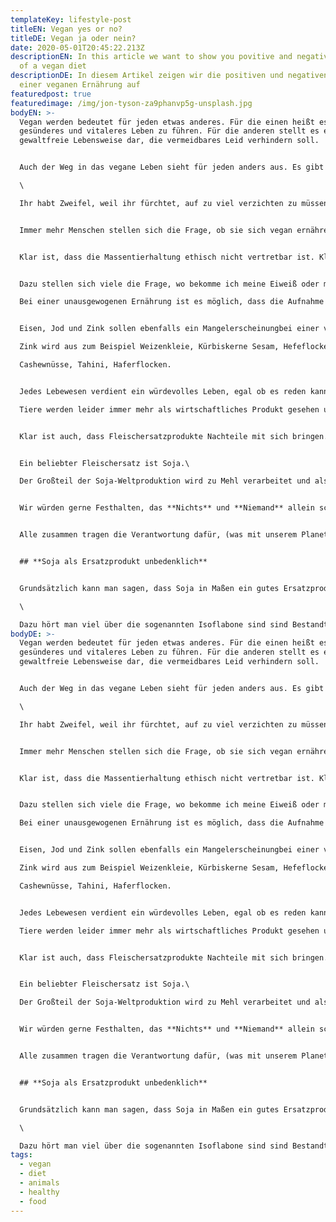 ```yaml
---
templateKey: lifestyle-post
titleEN: Vegan yes or no?
titleDE: Vegan ja oder nein?
date: 2020-05-01T20:45:22.213Z
descriptionEN: In this article we want to show you povitive and negative aspects
  of a vegan diet
descriptionDE: In diesem Artikel zeigen wir die positiven und negativen Aspekte
  einer veganen Ernährung auf
featuredpost: true
featuredimage: /img/jon-tyson-za9phanvp5g-unsplash.jpg
bodyEN: >-
  Vegan werden bedeutet für jeden etwas anderes. Für die einen heißt es, ein
  gesünderes und vitaleres Leben zu führen. Für die anderen stellt es eine
  gewaltfreie Lebensweise dar, die vermeidbares Leid verhindern soll.


  Auch der Weg in das vegane Leben sieht für jeden anders aus. Es gibt Menschen, die von jetzt auf nachher ihre Ernährung auf vegan umstellen und nie wieder zurücksehen. Für die viele ist es jedoch ein Prozess mit einem auf und ab, der mehrere Wochen, Monate oder sogar Jahre dauern kann. Da der Körper sich komplett neu aufbauen muss und man seinen Körper nochmal besser kennenlernt, was ihm gut tut und was eben nicht.\

  \

  Ihr habt Zweifel, weil ihr fürchtet, auf zu viel verzichten zu müssen? Wir überzeugen euch vom Gegenteil!


  Immer mehr Menschen stellen sich die Frage, ob sie sich vegan ernähren sollen. Sobald man mit der Recherche beginnt, wird man mit den unterschiedlichsten Hypothesen beschossen. Daher wollen wir in diesem Artikel Klarheit schaffen und alle Seiten beleuchten.


  Klar ist, dass die Massentierhaltung ethisch nicht vertretbar ist. Klar ist auch, dass eine extrem sojalastige Ernährung bezüglich Genmanipulation und bei verschiedenen Vorerkrankungen in geringem Maß zu genießen ist.


  Dazu stellen sich viele die Frage, wo bekomme ich meine Eiweiß oder mein Kalzium für die Knochen her? Wo ich mir die Gegenfrage stelle, aus was ziehen denn die Tiere ihre Nährstoffe? Genau, aus den Pflanzen, also warum soll es dann für mich nicht klappen?\

  Bei einer unausgewogenen Ernährung ist es möglich, dass die Aufnahme von zum Beispiel Vitamin B12, Vitamin D und Calcium vermindert ist – dies kann bei allen Ernährungsformen auftreten, wenn man sich einseitig oder unausgewogen ernährt. Vitamin D und Calcium kann manüber einen Aufenthalte an der Sonne, sowie über calciumhaltige Lebensmittel z. B. Tofu, angereicherter Sojadrink, Fenchel, Broccoli, Lauch decken. Durch eine ausgewogene, abwechslungsreiche Ernährung, kann man die Risiken eines Mangels stark reduzieren.


  Eisen, Jod und Zink sollen ebenfalls ein Mangelerscheinungbei einer veganen Ernährung sein. Jod gewinne ich aus Jod Salz, eigentlich sehr simpel. Eisen gewinnt man aus Getreide und Getreideprodukten, Gemüsesorten und Kräuter wie, grünes Blattgemüse, Fenche, Hülsenfrüchte, Trockenfrüchte, Nüsse und Samen.\

  Zink wird aus zum Beispiel Weizenkleie, Kürbiskerne Sesam, Hefeflocken, Sonnenblumenkerne,\

  Cashewnüsse, Tahini, Haferflocken.


  Jedes Lebewesen verdient ein würdevolles Leben, egal ob es reden kann oder nicht. Kein Lebewesen verdient es eingepfercht in einen Stall vor sich hinvegetieren zu müssen und dann nach jahrelanger Qual hingerichtet zu werden. Keiner will so behandelt werden. Das Massentierhaltung falsch ist, ist jedem bewusst. Die Aufzucht von Tieren in Tierfabriken ist grausam und eine ökologische Katastrophe. Das Essen von Fleisch oder Eiern ist schlecht für unsere Gesundheit und wird mit vielen Krankheiten und Beschwerden in Verbindung gebracht.\

  Tiere werden leider immer mehr als wirtschaftliches Produkt gesehen und nicht als Lebewesen mit einem Herzschlag, Schmerzempfinden und Gefühlen.


  Klar ist auch, dass Fleischersatzprodukte Nachteile mit sich bringen. Hier ist es wichtig darauf zu achten, was in das Produkt verarbeitet wurde. Es ist unnatürlich als veganer zum Beispiel eine vegane Wurst zu essen, allerding was soll ichmachen, wenn die Industrie nun mal die Produkte in dieser Form herstellt? Nur weil es so aussieht wie eine Wurst muss ich mich noch lange nicht dafür rechtfertigen warum ich vegan lebe und dann aber eine vegane Wurst kaufe! Auch wir wünschen uns Abwechslung und leider ist noch keine andere Form auf dem Mark, die Fleisch Produkte nicht imitiert, das wichtige für mich ist der Inhalt - 0% Qual!


  Ein beliebter Fleischersatz ist Soja.\

  Der Großteil der Soja-Weltproduktion wird zu Mehl verarbeitet und als Futtermittel für die Tiere verwendet. Gewässer werden zudem durch erheblichen Pestizid- und Düngereinsatz verschmutzt. Was eine hohe Belastung für Umwelt und Tiere bedeutet.


  Wir würden gerne Festhalten, das **Nichts** und **Niemand** allein schuld daran ist, dass der Regenwald abgeholzt wird. Nicht der südamerikanische Bauer, der Wiesen oder Wald in Ackerböden umwandelt, keine multinationalen Agrarkonzerne, nicht die weltweiten Wirtschaftsbeziehungen, nicht die Konsumenten von Produkten wie Tofu, die aus der Sojabohne hergestellt werden. **Es sind alle zusammen.**


  Alle zusammen tragen die Verantwortung dafür, (was mit unserem Planeten passiert) dass Brasilien seine Anbauflächen in den vergangenen 15 Jahren verdoppelt hat und nun jährlich fast 90 Millionen Tonnen Soja erzeugt. Überwiegend für den Export.


  ## **Soja als Ersatzprodukt unbedenklich**


  Grundsätzlich kann man sagen, dass Soja in Maßen ein gutes Ersatzprodukt ist. Bei Erkrankungen wie z. B. einer Schilddrüsenerkrankung oder Soja-Allergie, soll man den Konsum gering halten, das heißt, Soja sollte nicht Teil jeder Mahlzeit sein, also 1 – 2 x die Woche. Wir versuchen komplett auf Soja zu verzichten und greifen auf Ersatzprodukte wie Jackfruit, Mandelmilch, Kokosmilch usw. zurück.\

  \

  Dazu hört man viel über die sogenannten Isoflabone sind sind Bestandteil der Sojabohne. Diese Isoflabone ähneln sehr stark dem menschlichen Östrogen im Aufbau. Die Betonung liegt hier auf „ähnlich“. Dazu sei gesagt, dass diese Isoflabone in insolierter Form Schädlich sein können, wie z.B Medikamente. Bei einem Sojaprodukt kommen diese Isoflabone aber nicht in isolierter Form vor, sondern sind in das gesamte Produkt verpackt, somit kann man Soja nahezu Bedenkenlos zu sich nehmen.
bodyDE: >-
  Vegan werden bedeutet für jeden etwas anderes. Für die einen heißt es, ein
  gesünderes und vitaleres Leben zu führen. Für die anderen stellt es eine
  gewaltfreie Lebensweise dar, die vermeidbares Leid verhindern soll.


  Auch der Weg in das vegane Leben sieht für jeden anders aus. Es gibt Menschen, die von jetzt auf nachher ihre Ernährung auf vegan umstellen und nie wieder zurücksehen. Für die viele ist es jedoch ein Prozess mit einem auf und ab, der mehrere Wochen, Monate oder sogar Jahre dauern kann. Da der Körper sich komplett neu aufbauen muss und man seinen Körper nochmal besser kennenlernt, was ihm gut tut und was eben nicht.\

  \

  Ihr habt Zweifel, weil ihr fürchtet, auf zu viel verzichten zu müssen? Wir überzeugen euch vom Gegenteil!


  Immer mehr Menschen stellen sich die Frage, ob sie sich vegan ernähren sollen. Sobald man mit der Recherche beginnt, wird man mit den unterschiedlichsten Hypothesen beschossen. Daher wollen wir in diesem Artikel Klarheit schaffen und alle Seiten beleuchten.


  Klar ist, dass die Massentierhaltung ethisch nicht vertretbar ist. Klar ist auch, dass eine extrem sojalastige Ernährung bezüglich Genmanipulation und bei verschiedenen Vorerkrankungen in geringem Maß zu genießen ist.


  Dazu stellen sich viele die Frage, wo bekomme ich meine Eiweiß oder mein Kalzium für die Knochen her? Wo ich mir die Gegenfrage stelle, aus was ziehen denn die Tiere ihre Nährstoffe? Genau, aus den Pflanzen, also warum soll es dann für mich nicht klappen?\

  Bei einer unausgewogenen Ernährung ist es möglich, dass die Aufnahme von zum Beispiel Vitamin B12, Vitamin D und Calcium vermindert ist – dies kann bei allen Ernährungsformen auftreten, wenn man sich einseitig oder unausgewogen ernährt. Vitamin D und Calcium kann manüber einen Aufenthalte an der Sonne, sowie über calciumhaltige Lebensmittel z. B. Tofu, angereicherter Sojadrink, Fenchel, Broccoli, Lauch decken. Durch eine ausgewogene, abwechslungsreiche Ernährung, kann man die Risiken eines Mangels stark reduzieren.


  Eisen, Jod und Zink sollen ebenfalls ein Mangelerscheinungbei einer veganen Ernährung sein. Jod gewinne ich aus Jod Salz, eigentlich sehr simpel. Eisen gewinnt man aus Getreide und Getreideprodukten, Gemüsesorten und Kräuter wie, grünes Blattgemüse, Fenche, Hülsenfrüchte, Trockenfrüchte, Nüsse und Samen.\

  Zink wird aus zum Beispiel Weizenkleie, Kürbiskerne Sesam, Hefeflocken, Sonnenblumenkerne,\

  Cashewnüsse, Tahini, Haferflocken.


  Jedes Lebewesen verdient ein würdevolles Leben, egal ob es reden kann oder nicht. Kein Lebewesen verdient es eingepfercht in einen Stall vor sich hinvegetieren zu müssen und dann nach jahrelanger Qual hingerichtet zu werden. Keiner will so behandelt werden. Das Massentierhaltung falsch ist, ist jedem bewusst. Die Aufzucht von Tieren in Tierfabriken ist grausam und eine ökologische Katastrophe. Das Essen von Fleisch oder Eiern ist schlecht für unsere Gesundheit und wird mit vielen Krankheiten und Beschwerden in Verbindung gebracht.\

  Tiere werden leider immer mehr als wirtschaftliches Produkt gesehen und nicht als Lebewesen mit einem Herzschlag, Schmerzempfinden und Gefühlen.


  Klar ist auch, dass Fleischersatzprodukte Nachteile mit sich bringen. Hier ist es wichtig darauf zu achten, was in das Produkt verarbeitet wurde. Es ist unnatürlich als veganer zum Beispiel eine vegane Wurst zu essen, allerding was soll ichmachen, wenn die Industrie nun mal die Produkte in dieser Form herstellt? Nur weil es so aussieht wie eine Wurst muss ich mich noch lange nicht dafür rechtfertigen warum ich vegan lebe und dann aber eine vegane Wurst kaufe! Auch wir wünschen uns Abwechslung und leider ist noch keine andere Form auf dem Mark, die Fleisch Produkte nicht imitiert, das wichtige für mich ist der Inhalt - 0% Qual!


  Ein beliebter Fleischersatz ist Soja.\

  Der Großteil der Soja-Weltproduktion wird zu Mehl verarbeitet und als Futtermittel für die Tiere verwendet. Gewässer werden zudem durch erheblichen Pestizid- und Düngereinsatz verschmutzt. Was eine hohe Belastung für Umwelt und Tiere bedeutet.


  Wir würden gerne Festhalten, das **Nichts** und **Niemand** allein schuld daran ist, dass der Regenwald abgeholzt wird. Nicht der südamerikanische Bauer, der Wiesen oder Wald in Ackerböden umwandelt, keine multinationalen Agrarkonzerne, nicht die weltweiten Wirtschaftsbeziehungen, nicht die Konsumenten von Produkten wie Tofu, die aus der Sojabohne hergestellt werden. **Es sind alle zusammen.**


  Alle zusammen tragen die Verantwortung dafür, (was mit unserem Planeten passiert) dass Brasilien seine Anbauflächen in den vergangenen 15 Jahren verdoppelt hat und nun jährlich fast 90 Millionen Tonnen Soja erzeugt. Überwiegend für den Export.


  ## **Soja als Ersatzprodukt unbedenklich**


  Grundsätzlich kann man sagen, dass Soja in Maßen ein gutes Ersatzprodukt ist. Bei Erkrankungen wie z. B. einer Schilddrüsenerkrankung oder Soja-Allergie, soll man den Konsum gering halten, das heißt, Soja sollte nicht Teil jeder Mahlzeit sein, also 1 – 2 x die Woche. Wir versuchen komplett auf Soja zu verzichten und greifen auf Ersatzprodukte wie Jackfruit, Mandelmilch, Kokosmilch usw. zurück.\

  \

  Dazu hört man viel über die sogenannten Isoflabone sind sind Bestandteil der Sojabohne. Diese Isoflabone ähneln sehr stark dem menschlichen Östrogen im Aufbau. Die Betonung liegt hier auf „ähnlich“. Dazu sei gesagt, dass diese Isoflabone in insolierter Form Schädlich sein können, wie z.B Medikamente. Bei einem Sojaprodukt kommen diese Isoflabone aber nicht in isolierter Form vor, sondern sind in das gesamte Produkt verpackt, somit kann man Soja nahezu Bedenkenlos zu sich nehmen.
tags:
  - vegan
  - diet
  - animals
  - healthy
  - food
---
```

